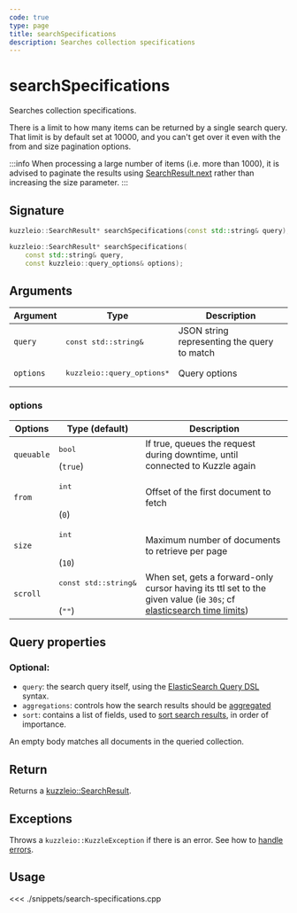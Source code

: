 ```yaml
---
code: true
type: page
title: searchSpecifications
description: Searches collection specifications
---
```


# searchSpecifications

Searches collection specifications.

There is a limit to how many items can be returned by a single search query.
That limit is by default set at 10000, and you can't get over it even with the from and size pagination options.

:::info
When processing a large number of items (i.e. more than 1000), it is advised to paginate the results using [SearchResult.next](/sdk/cpp/1/core-classes/search-result/next) rather than increasing the size parameter.
:::

## Signature

```cpp
kuzzleio::SearchResult* searchSpecifications(const std::string& query);

kuzzleio::SearchResult* searchSpecifications(
    const std::string& query,
    const kuzzleio::query_options& options);
```

## Arguments

| Argument  | Type                                 | Description                                 |
| --------- | ------------------------------------ | ------------------------------------------- |
| `query`   | <pre>const std::string&</pre>        | JSON string representing the query to match |
| `options` | <pre>kuzzleio::query_options\*</pre> | Query options                               |

### options

| Options    | Type (default)                           | Description                                                                                                                                                                                                       |
| ---------- | ---------------------------------------- | ----------------------------------------------------------------------------------------------------------------------------------------------------------------------------------------------------------------- |
| `queuable` | <pre>bool</pre> (`true`)                 | If true, queues the request during downtime, until connected to Kuzzle again                                                                                                                                      |
| `from`     | <pre>int</pre><br/>(`0`)                 | Offset of the first document to fetch                                                                                                                                                                             |
| `size`     | <pre>int</pre><br/>(`10`)                | Maximum number of documents to retrieve per page                                                                                                                                                                  |
| `scroll`   | <pre>const std::string&</pre><br/>(`""`) | When set, gets a forward-only cursor having its ttl set to the given value (ie `30s`; cf [elasticsearch time limits](https://www.elastic.co/guide/en/elasticsearch/reference/5.6/common-options.html#time-units)) |

## Query properties

### Optional:

- `query`: the search query itself, using the [ElasticSearch Query DSL](https://www.elastic.co/guide/en/elasticsearch/reference/5.6/query-dsl.html) syntax.
- `aggregations`: controls how the search results should be [aggregated](https://www.elastic.co/guide/en/elasticsearch/reference/5.6/search-aggregations.html)
- `sort`: contains a list of fields, used to [sort search results](https://www.elastic.co/guide/en/elasticsearch/reference/5.6/search-request-sort.html), in order of importance.

An empty body matches all documents in the queried collection.

## Return

Returns a [kuzzleio::SearchResult](/sdk/cpp/1/core-classes/search-result).

## Exceptions

Throws a `kuzzleio::KuzzleException` if there is an error. See how to [handle errors](/sdk/cpp/1/essentials/error-handling).

## Usage

<<< ./snippets/search-specifications.cpp
